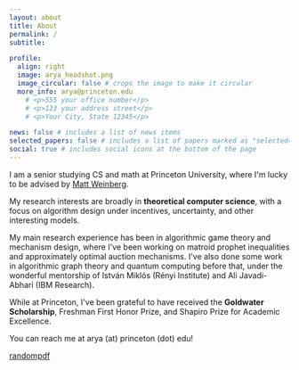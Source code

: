 ```yaml
---
layout: about
title: About
permalink: /
subtitle: 

profile:
  align: right
  image: arya_headshot.png
  image_circular: false # crops the image to make it circular
  more_info: arya@princeton.edu 
    # <p>555 your office number</p>
    # <p>123 your address street</p>
    # <p>Your City, State 12345</p>

news: false # includes a list of news items
selected_papers: false # includes a list of papers marked as "selected={true}"
social: true # includes social icons at the bottom of the page
---
```


I am a senior studying CS and math at Princeton University, where I'm lucky to be advised by [Matt Weinberg](https://www.cs.princeton.edu/~smattw/). 

My research interests are broadly in <b>theoretical computer science</b>, with a focus on algorithm design under incentives, uncertainty, and other interesting models. 

My main research experience has been in algorithmic game theory and mechanism design, where I've been working on matroid prophet inequalities and approximately optimal auction mechanisms. I've also done some work in algorithmic graph theory and quantum computing before that, under the wonderful mentorship of István Miklós (Rényi Institute) and Ali Javadi-Abhari (IBM Research). 

While at Princeton, I've been grateful to have received the <b>Goldwater Scholarship</b>, Freshman First Honor Prize, and Shapiro Prize for Academic Excellence. 

You can reach me at arya (at) princeton (dot) edu! 

[randompdf](assets/pdf/example_pdf.pdf)

<!-- , though I've also done some work in   . While at Princeton, I've been grateful to be receive 

Write your biography here. Tell the world about yourself. Link to your favorite [subreddit](http://reddit.com). You can put a picture in, too. The code is already in, just name your picture `prof_pic.jpg` and put it in the `img/` folder.

Put your address / P.O. box / other info right below your picture. You can also disable any of these elements by editing `profile` property of the YAML header of your `_pages/about.md`. Edit `_bibliography/papers.bib` and Jekyll will render your [publications page](/al-folio/publications/) automatically.

Link to your social media connections, too. This theme is set up to use [Font Awesome icons](https://fontawesome.com/) and [Academicons](https://jpswalsh.github.io/academicons/), like the ones below. Add your Facebook, Twitter, LinkedIn, Google Scholar, or just disable all of them. -->
